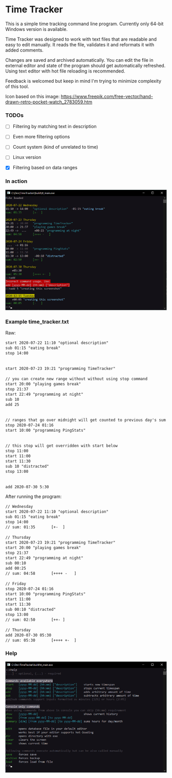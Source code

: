# Time Tracker

This is a simple time tracking command line program. 
Currently only 64-bit Windows version is available.

Time Tracker was designed to work with text files that are readable and easy to edit manually.
It reads the file, validates it and reformats it with added comments.

Changes are saved and archived automatically. 
You can edit the file in external editor and state of the program should get automatically refreshed.
Using text editor with hot file reloading is recommended.

Feedback is welcomed but keep in mind I'm trying to minimize complexity of this tool.

Icon based on this image: https://www.freepik.com/free-vector/hand-drawn-retro-pocket-watch_2783059.htm


### TODOs
- [ ] Filtering by matching text in description
- [ ] Even more filtering options
- [ ] Count system (kind of unrelated to time)
- [ ] Linux version
- [x] Filtering based on data ranges


### In action
![Screenshot](screenshot_01.png)


### Example time_tracker.txt

Raw:

```
start 2020-07-22 11:10 "optional description"
sub 01:15 "eating break"
stop 14:00


start 2020-07-23 19:21 "programming TimeTracker"

// you can create new range without without using stop command
start 20:00 "playing games break" 
stop 21:37
start 22:49 "programming at night"
sub 10
add 25


// ranges that go over midnight will get counted to previous day's sum
stop 2020-07-24 01:16
start 10:00 "programming PingStats"


// this stop will get overridden with start below
stop 11:00 
start 11:00
start 11:30
sub 10 "distracted"
stop 13:00


add 2020-07-30 5:30
```



After running the program:

```
// Wednesday
start 2020-07-22 11:10 "optional description"
sub 01:15 "eating break"
stop 14:00
// sum: 01:35       [+-  ]

// Thursday
start 2020-07-23 19:21 "programming TimeTracker"
start 20:00 "playing games break"
stop 21:37
start 22:49 "programming at night"
sub 00:10
add 00:25
// sum: 04:58       [++++ -   ]

// Friday
stop 2020-07-24 01:16
start 10:00 "programming PingStats"
start 11:00
start 11:30
sub 00:10 "distracted"
stop 13:00
// sum: 02:50       [++- ]

// Thursday
add 2020-07-30 05:30
// sum: 05:30       [++++ +-  ]
```


### Help
![Help command](screenshot_02.png)
